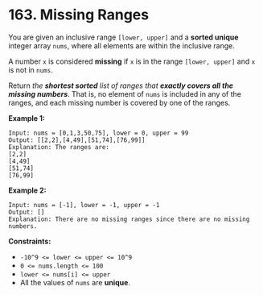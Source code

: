 # 163. Missing Ranges

You are given an inclusive range `[lower, upper]` and a **sorted unique** integer array `nums`, where all elements are within the inclusive range.

A number `x` is considered **missing** if `x` is in the range `[lower, upper]` and `x` is not in `nums`.

Return *the **shortest sorted** list of ranges that **exactly covers all the missing numbers***. That is, no element of `nums` is included in any of the ranges, and each missing number is covered by one of the ranges.

**Example 1:**

```()
Input: nums = [0,1,3,50,75], lower = 0, upper = 99
Output: [[2,2],[4,49],[51,74],[76,99]]
Explanation: The ranges are:
[2,2]
[4,49]
[51,74]
[76,99]
```

**Example 2:**

```()
Input: nums = [-1], lower = -1, upper = -1
Output: []
Explanation: There are no missing ranges since there are no missing numbers.
```

**Constraints:**

- `-10^9 <= lower <= upper <= 10^9`
- `0 <= nums.length <= 100`
- `lower <= nums[i] <= upper`
- All the values of `nums` are **unique**.

